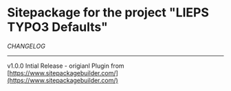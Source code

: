 Sitepackage for the project "LIEPS TYPO3 Defaults"
==============================================================

_CHANGELOG_
***
v1.0.0 Intial Release - origianl Plugin from [https://www.sitepackagebuilder.com/](https://www.sitepackagebuilder.com/)
